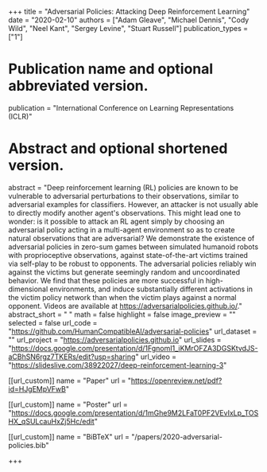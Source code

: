 +++
title = "Adversarial Policies: Attacking Deep Reinforcement Learning"
date = "2020-02-10"
authors = ["Adam Gleave", "Michael Dennis", "Cody Wild", "Neel Kant", "Sergey Levine", "Stuart Russell"]
publication_types = ["1"]
# Publication name and optional abbreviated version.
publication = "International Conference on Learning Representations (ICLR)"

# Abstract and optional shortened version.
abstract = "Deep reinforcement learning (RL) policies are known to be vulnerable to adversarial perturbations to their observations, similar to adversarial examples for classifiers. However, an attacker is not usually able to directly modify another agent's observations. This might lead one to wonder: is it possible to attack an RL agent simply by choosing an adversarial policy acting in a multi-agent environment so as to create natural observations that are adversarial? We demonstrate the existence of adversarial policies in zero-sum games between simulated humanoid robots with proprioceptive observations, against state-of-the-art victims trained via self-play to be robust to opponents. The adversarial policies reliably win against the victims but generate seemingly random and uncoordinated behavior. We find that these policies are more successful in high-dimensional environments, and induce substantially different activations in the victim policy network than when the victim plays against a normal opponent. Videos are available at https://adversarialpolicies.github.io/."
abstract_short = " "
math = false
highlight = false 
image_preview = ""
selected = false 
url_code = "https://github.com/HumanCompatibleAI/adversarial-policies"
url_dataset = ""
url_project = "https://adversarialpolicies.github.io"
url_slides = "https://docs.google.com/presentation/d/1FgnomI1_iKMrOFZA3DGSKtvdJS-aCBhSN6rgz7TKERs/edit?usp=sharing"
url_video = "https://slideslive.com/38922027/deep-reinforcement-learning-3"

[[url_custom]]
name = "Paper"
url = "https://openreview.net/pdf?id=HJgEMpVFwB"

[[url_custom]]
name = "Poster"
url = "https://docs.google.com/presentation/d/1mGhe9M2LFaT0PF2VEvIxLp_TOSHX_qSULcauHxZj5Hc/edit"

[[url_custom]]
name = "BiBTeX"
url = "/papers/2020-adversarial-policies.bib"

+++

